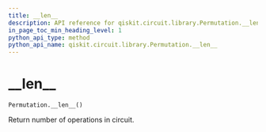 ```yaml
---
title: __len__
description: API reference for qiskit.circuit.library.Permutation.__len__
in_page_toc_min_heading_level: 1
python_api_type: method
python_api_name: qiskit.circuit.library.Permutation.__len__
---
```


# \_\_len\_\_

<span id="qiskit.circuit.library.Permutation.__len__" />

`Permutation.__len__()`

Return number of operations in circuit.

